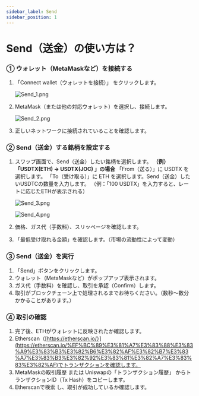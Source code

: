 ```yaml
---
sidebar_label: Send
sidebar_position: 1
---
```


# Send（送金）の使い方は？

### **① ウォレット（MetaMaskなど）を接続する**

1. 「Connect wallet（ウォレットを接続）」 をクリックします。
    
    ![Send_1.png](/img/docs/Send_1.png)
    
2. MetaMask（または他の対応ウォレット）を選択し、接続します。
    
    ![Send_2.png](/img/docs/Send_2.png)
    
3. 正しいネットワークに接続されていることを確認します。

### **② Send（送金）する銘柄を設定する**

1. スワップ画面で、Send（送金）したい銘柄を選択します。
**（例）「USDTX(ETH) → USDTX(JOC) 」の場合**
「From（送る）」に USDTX を選択します。
「To（受け取る）」に ETH を選択します。Send（送金）したいUSDTCの数量を入力します。
（例：「100 USDTX」を入力すると、レートに応じたETHが表示される）
    
    ![Send_3.png](/img/docs/Send_3.png)

    ![Send_4.png](/img/docs/Send_4.png)
        
2. 価格、ガス代（手数料）、スリッページを確認します。
3. 「最低受け取れる金額」を確認します。（市場の流動性によって変動）

### **③ Send（送金）を実行**

1. 「Send」ボタンをクリックします。
2. ウォレット（MetaMaskなど）がポップアップ表示されます。
3. ガス代（手数料）を確認し、取引を承認（Confirm）します。
4. 取引がブロックチェーン上で処理されるまでお待ちください。（数秒～数分かかることがあります。）

### **④ 取引の確認**

1. 完了後、ETHがウォレットに反映されたか確認します。
2. Etherscan（[https://etherscan.io/）](https://etherscan.io/%EF%BC%89%E3%81%A7%E3%83%88%E3%83%A9%E3%83%B3%E3%82%B6%E3%82%AF%E3%82%B7%E3%83%A7%E3%83%B3%E3%82%92%E3%83%81%E3%82%A7%E3%83%83%E3%82%AF)でトランザクションを確認します。
3. MetaMaskの取引履歴 または Uniswapの「トランザクション履歴」 からトランザクションID（Tx Hash）をコピーします。
4. Etherscanで検索 し、取引が成功しているか確認します。